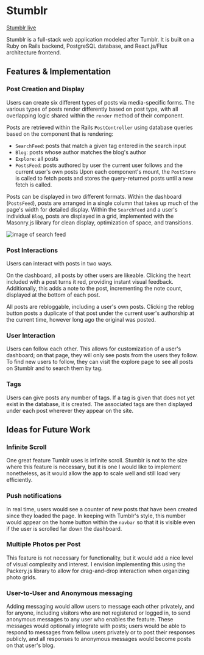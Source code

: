 # Stumblr

[Stumblr live](http://stumblr-.herokuapp.com/)

Stumblr is a full-stack web application modeled after Tumblr.  It is built on a Ruby on Rails backend, PostgreSQL database, and React.js/Flux architecture frontend.


## Features & Implementation

### Post Creation and Display

Users can create six different types of posts via media-specific forms. The various types of posts render differently based on post type, with all overlapping logic shared within the `render` method of their component.

Posts are retrieved within the Rails `PostController` using database queries based on the component that is rendering:
  - `SearchFeed`: posts that match a given tag entered in the search input
  - `Blog`: posts whose author matches the blog's author
  - `Explore`: all posts
  - `PostsFeed`: posts authored by user the current user follows and the current user's own posts
Upon each component's mount, the `PostStore` is called to fetch posts and stores the query-returned posts until a new fetch is called.

Posts can be displayed in two different formats. Within the dashboard (`PostsFeed`), posts are arranged in a single column that takes up much of the page's width for detailed display. Within the `SearchFeed` and a user's individual `Blog`, posts are displayed in a grid, implemented with the Masonry.js library for clean display, optimization of space, and transitions.

![image of search feed](https://github.com/quinnleong/stumblr/blob/master/design_docs/explore.png)


### Post Interactions

Users can interact with posts in two ways.

On the dashboard, all posts by other users are likeable. Clicking the heart included with a post turns it red, providing instant visual feedback. Additionally, this adds a note to the post, incrementing the note count, displayed at the bottom of each post.

All posts are rebloggable, including a user's own posts. Clicking the reblog button posts a duplicate of that post under the current user's authorship at the current time, however long ago the original was posted.


### User Interaction

Users can follow each other. This allows for customization of a user's dashboard; on that page, they will only see posts from the users they follow. To find new users to follow, they can visit the explore page to see all posts on Stumblr and to search them by tag.


### Tags

Users can give posts any number of tags. If a tag is given that does not yet exist in the database, it is created. The associated tags are then displayed under each post wherever they appear on the site.


## Ideas for Future Work

### Infinite Scroll

One great feature Tumblr uses is infinite scroll. Stumblr is not to the size where this feature is necessary, but it is one I would like to implement nonetheless, as it would allow the app to scale well and still load very efficiently.


### Push notifications

In real time, users would see a counter of new posts that have been created since they loaded the page. In keeping with Tumblr's style, this number would appear on the home button within the `navbar` so that it is visible even if the user is scrolled far down the dashboard.


### Multiple Photos per Post

This feature is not necessary for functionality, but it would add a nice level of visual complexity and interest. I envision implementing this using the Packery.js library to allow for drag-and-drop interaction when organizing photo grids.


### User-to-User and Anonymous messaging

Adding messaging would allow users to message each other privately, and for anyone, including visitors who are not registered or logged in, to send anonymous messages to any user who enables the feature. These messages would optionally integrate with posts; users would be able to respond to messages from fellow users privately or to post their responses publicly, and all responses to anonymous messages would become posts on that user's blog.
